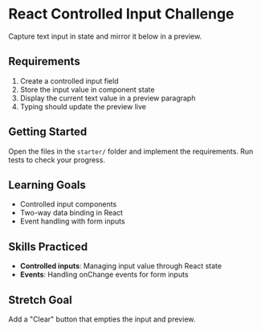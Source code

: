 # React Controlled Input Challenge

Capture text input in state and mirror it below in a preview.

## Requirements

1. Create a controlled input field
2. Store the input value in component state
3. Display the current text value in a preview paragraph
4. Typing should update the preview live

## Getting Started

Open the files in the `starter/` folder and implement the requirements. Run tests to check your progress.

## Learning Goals

- Controlled input components
- Two-way data binding in React
- Event handling with form inputs

## Skills Practiced

- **Controlled inputs**: Managing input value through React state
- **Events**: Handling onChange events for form inputs

## Stretch Goal

Add a "Clear" button that empties the input and preview.